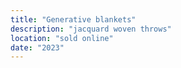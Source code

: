 ```yaml
---
title: "Generative blankets"
description: "jacquard woven throws"
location: "sold online"
date: "2023"
---
```

